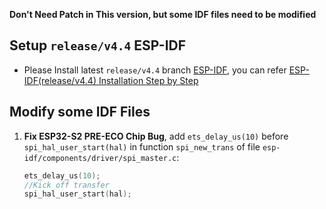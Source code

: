 **Don't Need Patch in This version, but some IDF files need to be modified**

## Setup `release/v4.4` ESP-IDF

* Please Install latest `release/v4.4` branch [ESP-IDF](https://github.com/espressif/esp-idf/tree/release/v4.4), you can refer [ESP-IDF(release/v4.4) Installation Step by Step](https://docs.espressif.com/projects/esp-idf/en/release-v4.4/esp32s3/get-started/index.html#installation-step-by-step)


## Modify some IDF Files

1. **Fix ESP32-S2 PRE-ECO Chip Bug**, add `ets_delay_us(10)` before `spi_hal_user_start(hal)` in function `spi_new_trans` of file `esp-idf/components/driver/spi_master.c`:

   ```c
   ets_delay_us(10);
   //Kick off transfer
   spi_hal_user_start(hal);
   ```
